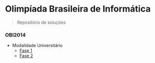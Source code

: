 # Olimpíada Brasileira de Informática
> Repositório de soluções

### OBI2014
- Modalidade Universitário
  - [Fase 1](/obi2014/universitario-1/)
  - [Fase 2](/obi2014/universitario-2/)
